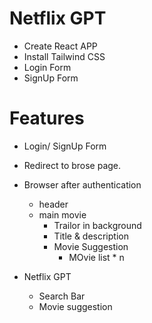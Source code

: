 # Netflix GPT
- Create React APP
- Install Tailwind CSS
- Login Form
- SignUp Form

# Features
- Login/ SignUp Form 
- Redirect to brose page.
- Browser after authentication
    - header
    - main movie
        - Trailor in background 
        - Title & description
        - Movie Suggestion 
            - MOvie list * n

- Netflix GPT
  - Search Bar
  - Movie suggestion 
